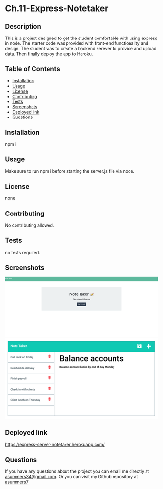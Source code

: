 # Ch.11-Express-Notetaker 


## Description
This is a project designed to get the student comfortable with using express in node. The starter code was provided with front-end functionality and design. The student was to create a backend serever to provide and upload data. Then finally deploy the app to Heroku. 

## Table of Contents
  - [Installation](#installation)
  - [Usage](#usage)
  - [License](#license)
  - [Contributing](#contributing)
  - [Tests](#tests)
  - [Screenshots](#screenshots)
  - [Deployed link](#deployed-link)
  - [Questions](#questions)

## Installation
npm i

## Usage
Make sure to run npm i before starting the server.js file via node. 

## License
none

## Contributing
No contributing allowed. 

## Tests
no tests required.

## Screenshots
![screenshot](Assets/Screen%20Shot%202023-02-27%20at%206.05.29%20PM.png)
![screenshot](Assets/11-express-homework-demo-02.png)

## Deployed link
https://express-server-notetaker.herokuapp.com/

## Questions
If you have any questions about the project you can email me directly at asummers34@gmail.com. Or you can visit
my Github repository at [asummers7](https://www.github.com/asummers7) 

